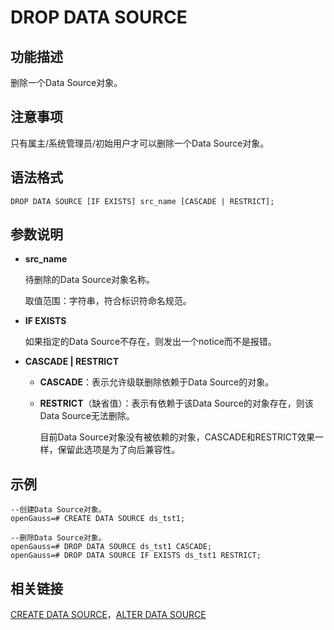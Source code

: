 # DROP DATA SOURCE<a name="ZH-CN_TOPIC_0289900803"></a>

## 功能描述<a name="zh-cn_topic_0283136822_zh-cn_topic_0237122135_section324414515172"></a>

删除一个Data Source对象。

## 注意事项<a name="zh-cn_topic_0283136822_zh-cn_topic_0237122135_section6945185782115"></a>

只有属主/系统管理员/初始用户才可以删除一个Data Source对象。

## 语法格式<a name="zh-cn_topic_0283136822_zh-cn_topic_0237122135_section1289212618239"></a>

```
DROP DATA SOURCE [IF EXISTS] src_name [CASCADE | RESTRICT];
```

## 参数说明<a name="zh-cn_topic_0283136822_zh-cn_topic_0237122135_section1789010295266"></a>

-   **src\_name**

    待删除的Data Source对象名称。

    取值范围：字符串，符合标识符命名规范。

-   **IF EXISTS**

    如果指定的Data Source不存在，则发出一个notice而不是报错。

-   **CASCADE | RESTRICT**
    -   **CASCADE**：表示允许级联删除依赖于Data Source的对象。
    -   **RESTRICT**（缺省值）：表示有依赖于该Data Source的对象存在，则该Data Source无法删除。

        目前Data Source对象没有被依赖的对象，CASCADE和RESTRICT效果一样，保留此选项是为了向后兼容性。



## 示例<a name="zh-cn_topic_0283136822_zh-cn_topic_0237122135_section162746130164"></a>

```
--创建Data Source对象。
openGauss=# CREATE DATA SOURCE ds_tst1;

--删除Data Source对象。
openGauss=# DROP DATA SOURCE ds_tst1 CASCADE;
openGauss=# DROP DATA SOURCE IF EXISTS ds_tst1 RESTRICT;
```

## 相关链接<a name="zh-cn_topic_0283136822_zh-cn_topic_0237122135_section191190297715"></a>

[CREATE DATA SOURCE](CREATE-DATA-SOURCE.md)，[ALTER DATA SOURCE](ALTER-DATA-SOURCE.md)
